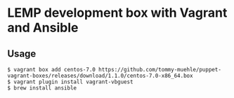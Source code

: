 # LEMP development box with Vagrant and Ansible


## Usage
```
$ vagrant box add centos-7.0 https://github.com/tommy-muehle/puppet-vagrant-boxes/releases/download/1.1.0/centos-7.0-x86_64.box
$ vagrant plugin install vagrant-vbguest
$ brew install ansible
```
